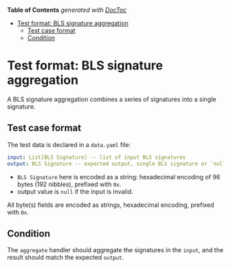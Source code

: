 <!-- START doctoc generated TOC please keep comment here to allow auto update -->
<!-- DON'T EDIT THIS SECTION, INSTEAD RE-RUN doctoc TO UPDATE -->
**Table of Contents**  *generated with [DocToc](https://github.com/thlorenz/doctoc)*

- [Test format: BLS signature aggregation](#test-format-bls-signature-aggregation)
  - [Test case format](#test-case-format)
  - [Condition](#condition)

<!-- END doctoc generated TOC please keep comment here to allow auto update -->

# Test format: BLS signature aggregation

A BLS signature aggregation combines a series of signatures into a single signature.

## Test case format

The test data is declared in a `data.yaml` file:

```yaml
input: List[BLS Signature] -- list of input BLS signatures
output: BLS Signature -- expected output, single BLS signature or `null`.
```

- `BLS Signature` here is encoded as a string: hexadecimal encoding of 96 bytes (192 nibbles), prefixed with `0x`.
- output value is `null` if the input is invalid.

All byte(s) fields are encoded as strings, hexadecimal encoding, prefixed with `0x`.

## Condition

The `aggregate` handler should aggregate the signatures in the `input`, and the result should match the expected `output`.
